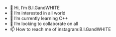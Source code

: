 - 👋 Hi, I’m B.I.GandWHITE
- 👀 I’m interested in all world
- 🌱 I’m currently learning C++
- 💞️ I’m looking to collaborate on all
- 📫 How to reach me of instagram:B.I.GandWHITE


